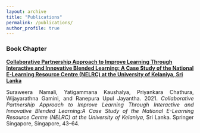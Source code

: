 ```yaml
---
layout: archive
title: "Publications"
permalink: /publications/
author_profile: true
---
```


<!-- {% if author.googlescholar %}
  You can also find my articles on <u><a href="{{author.googlescholar}}">my Google Scholar profile</a>.</u>
{% endif %}

{% include base_path %}

{% for post in site.publications reversed %}
  {% include archive-single.html %}
{% endfor %} -->

<h3>Book Chapter</h3>
<b style="text-align: justify"><a href="https://link.springer.com/chapter/10.1007%2F978-981-33-4106-7_3">Collaborative Partnership Approach to Improve Learning Through Interactive and Innovative Blended Learning: A Case Study of the National E-Learning Resource Centre (NELRC) at the University of Kelaniya, Sri Lanka</a></b>

<p style="text-align: justify">Suraweera Namali, Yatigammana Kaushalya, Priyankara Chathura, Wijayarathna Gamini, and Ranepura Upul Jayantha. 2021. <i>Collaborative Partnership Approach to Improve Learning Through Interactive and Innovative Blended Learning:A Case Study of the National E-Learning Resource Centre (NELRC) at the University of Kelaniya</i>, Sri Lanka. Springer Singapore, Singapore, 43–64.</p>
